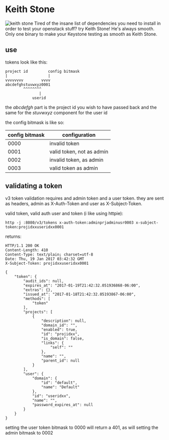 # Keith Stone
![keith stone](http://payload.cargocollective.com/1/3/101945/1323574/Daily_OOH.jpg)
Tired of the insane list of dependencies you need to install in order to test your openstack stuff?  try Keith Stone!  He's always smooth.  Only one binary to make your Keystone testing as smooth as Keith Stone.

## use

tokens look like this:

    project id         config bitmask
    |                  |
    vvvvvvvv        vvvv
    abcdefghstuvwxyz0001
            ^^^^^^^^
                   |
                userid

the *abcdefgh* part is the project id you wish to have passed back and the same for the *stuvwxyz* component for the user id

the config bitmask is like so:

| config bitmask | configuration |
| --- | --- |
|0000|invalid token|
|0001| valid token, not as admin|
|0002| invalid token, as admin |
|0003| valid token as admin |


## validating a token

v3 token validation requires and admin token and a user token.  they are sent as headers, admin as X-Auth-Token and user as X-Subject-Token.

valid token, valid auth user and token (i like using httpie):
    
    http -j :8080/v3/tokens x-auth-token:adminprjadminusr0003 x-subject-token:projidxxuseridxx0001

returns:

    HTTP/1.1 200 OK
    Content-Length: 410
    Content-Type: text/plain; charset=utf-8
    Date: Thu, 19 Jan 2017 03:42:32 GMT
    X-Subject-Token: projidxxuseridxx0001

    {
        "token": {
            "audit_ids": null,
            "expires_at": "2017-01-19T21:42:32.051936868-06:00",
            "extras": {},
            "issued_at": "2017-01-18T21:42:32.05193867-06:00",
            "methods": [
                "token"
            ],
            "projects": [
                {
                    "description": null,
                    "domain_id": "",
                    "enabled": true,
                    "id": "projidxx",
                    "is_domain": false,
                    "links": {
                        "self": ""
                    },
                    "name": "",
                    "parent_id": null
                }
            ],
            "user": {
                "domain": {
                    "id": "default",
                    "name": "Default"
                },
                "id": "useridxx",
                "name": "",
                "password_expires_at": null
            }
        }
    }

setting the user token bitmask to 0000 will return a 401, as will setting the admin bitmask to 0002